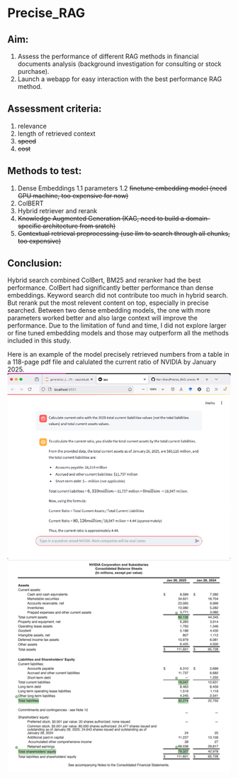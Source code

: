 # Precise_RAG
## Aim:
1. Assess the performance of different RAG methods in financial documents analysis (background investigation for consulting or stock purchase).
2. Launch a webapp for easy interaction with the best performance RAG method.

## Assessment criteria:
1. relevance
2. length of retrieved context
3. <s>speed</s>
4. <s>cost</s>

## Methods to test:
1. Dense Embeddings
   1.1 parameters
   1.2 <s>finetune embedding model (need GPU machine, too expensive for now)</s>
2. ColBERT
4. Hybrid retriever and rerank
5. <s>Knowledge Augmented Generation (KAG, need to build a domain-specific architecture from sratch)</s>
6. <s>Contextual retrieval preprocessing (use llm to search through all chunks, too expensive)</s>

## Conclusion:
Hybrid search combined ColBert, BM25 and reranker had the best performance. ColBert had significantly better performance than dense embeddings. Keyword search did not contribute too much in hybrid search. But rerank put the most relevent content on top, especially in precise searched. Between two dense embedding models, the one with more parameters worked better and also large context will improve the performance. Due to the limitation of fund and time, I did not explore larger or fine tuned embedding models and those may outperform all the methods included in this study.

Here is an example of the model precisely retrieved numbers from a table in a 118-page pdf file and calulated the current ratio of NVIDIA by January 2025.
![title](outputs/currentratio_ragresults.png)
![title](outputs/10kbalancesheet.png)
